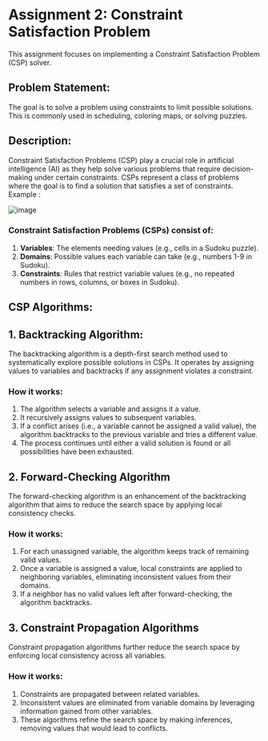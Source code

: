 # Assignment 2: Constraint Satisfaction Problem
  This assignment focuses on implementing a Constraint Satisfaction Problem (CSP) solver.

## Problem Statement: 
The goal is to solve a problem using constraints to limit possible solutions. This is commonly used in scheduling, coloring maps, or solving puzzles.

## Description:
Constraint Satisfaction Problems (CSP) play a crucial role in artificial intelligence (AI) as they help solve various problems that require decision-making 
under certain constraints. CSPs represent a class of problems where the goal is to find a solution that satisfies a set of constraints.
Example :

![image](https://github.com/user-attachments/assets/04ccb815-6765-4416-a1d0-de22ebf6aa6b)


### Constraint Satisfaction Problems (CSPs) consist of:

1. **Variables**: The elements needing values (e.g., cells in a Sudoku puzzle).
2. **Domains**: Possible values each variable can take (e.g., numbers 1-9 in Sudoku).
3. **Constraints**: Rules that restrict variable values (e.g., no repeated numbers in rows, columns, or boxes in Sudoku).

## CSP Algorithms: 
## 1. Backtracking Algorithm:
The backtracking algorithm is a depth-first search method used to systematically explore possible solutions in CSPs. It operates by assigning values to variables and backtracks if any assignment violates a constraint.

### How it works:

1. The algorithm selects a variable and assigns it a value.
2. It recursively assigns values to subsequent variables.
3. If a conflict arises (i.e., a variable cannot be assigned a valid value), the algorithm backtracks to the previous variable and tries a different value.
4. The process continues until either a valid solution is found or all possibilities have been exhausted.

## 2. Forward-Checking Algorithm
The forward-checking algorithm is an enhancement of the backtracking algorithm that aims to reduce the search space by applying local consistency checks.

### How it works:

1. For each unassigned variable, the algorithm keeps track of remaining valid values.
2. Once a variable is assigned a value, local constraints are applied to neighboring variables, eliminating inconsistent values from their domains.
3. If a neighbor has no valid values left after forward-checking, the algorithm backtracks.

## 3. Constraint Propagation Algorithms
Constraint propagation algorithms further reduce the search space by enforcing local consistency across all variables.

### How it works:

1. Constraints are propagated between related variables.
2. Inconsistent values are eliminated from variable domains by leveraging information gained from other variables.
3. These algorithms refine the search space by making inferences, removing values that would lead to conflicts.


